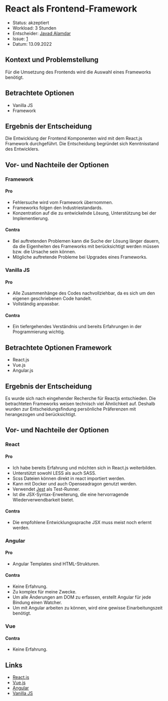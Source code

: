 # React als Frontend-Framework
* Status: akzeptiert
* Workload: 3 Stunden
* Entscheider: [Javad Alamdar](https://github.com/javadalam)
* Issue: [1](https://github.com/mi-classroom/mi-master-wt-beiboot-2022/issues/1)
* Datum: 13.09.2022

## Kontext und Problemstellung

Für die Umsetzung des Frontends wird die Auswahl eines Frameworks benötigt.

## Betrachtete Optionen
 
* Vanilla JS
* Framework

## Ergebnis der Entscheidung

Die Entwicklung der Frontend Komponenten wird mit dem React.js Framework durchgeführt. Die Entscheidung begründet sich Kenntnisstand des Entwicklers.

## Vor- und Nachteile der Optionen
 
### Framework
 
#### Pro

* Fehlersuche wird vom Framework übernommen.
* Frameworks folgen den Industriestandards. 
* Konzentration auf die zu entwickelnde Lösung, Unterstützung bei der Implementierung. 
 
#### Contra

* Bei auftretenden Problemen kann die Suche der Lösung länger dauern, da die Eigenheiten des Frameworks mit berücksichtigt werden müssen bzw. die Ursache sein können.
* Mögliche auftretende Probleme bei Upgrades eines Frameworks. 
 
### Vanilla JS 
 
#### Pro

* Alle Zusammenhänge des Codes nachvollziehbar, da es sich um den eigenen geschriebenen Code handelt. 
* Vollständig anpassbar. 
 
#### Contra

* Ein tiefergehendes Verständnis und bereits Erfahrungen in der Programmierung wichtig. 



## Betrachtete Optionen Framework

* React.js
* Vue.js
* Angular.js

## Ergebnis der Entscheidung

Es wurde sich nach eingehender Recherche für Reactjs entschieden. Die betrachteten Frameworks weisen technisch viel Ähnlichkeit auf. Deshalb wurden zur Entscheidungsfindung persönliche Präferenzen mit herangezogen und berücksichtigt. 

## Vor- und Nachteile der Optionen

### React 

#### Pro 
* Ich habe bereits Erfahrung und möchten sich in React.js weiterbilden.
* Unterstützt sowohl LESS als auch SASS.
* Scss Dateien können direkt in react importiert werden.
* Kann mit Docker und auch Openseadragon genutzt werden.
* Verwendet [Jest](https://jestjs.io/) als Test-Runner.
* Ist die JSX-Syntax-Erweiterung, die eine hervorragende Wiederverwendbarkeit bietet.

#### Contra 
* Die empfohlene Entwicklungssprache JSX muss meist noch erlernt werden.


### Angular

#### Pro 
* Angular Templates sind HTML-Strukturen.

#### Contra 
* Keine Erfahrung. 
* Zu komplex für meine Zwecke.
* Um alle Änderungen am DOM zu erfassen, erstellt Angular für jede Bindung einen Watcher.
* Um mit Angular arbeiten zu können, wird eine gewisse Einarbeitungszeit benötigt.

### Vue

#### Contra 
* Keine Erfahrung. 

## Links

* [React.js](https://reactjs.org/)
* [Vue.js](https://vuejs.org/)
* [Angular](https://angular.io/)
* [Vanilla JS](http://vanilla-js.com/) 